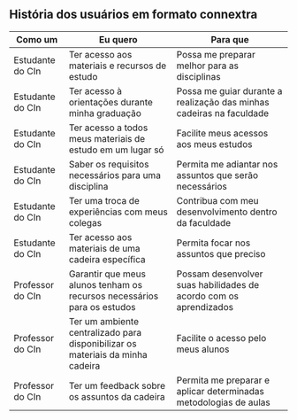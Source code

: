 ## História dos usuários em formato connextra
| Como um | Eu quero | Para que | 
|----------|----------|----------|
| Estudante do CIn         | Ter acesso aos materiais e recursos de estudo | Possa me preparar melhor para as disciplinas| 
| Estudante do CIn         | Ter acesso à orientações durante minha graduação    | Possa me guiar durante a realização das minhas cadeiras na faculdade|
| Estudante do CIn         | Ter acesso a todos meus materiais de estudo em um lugar só  | Facilite meus acessos aos meus estudos |
| Estudante do CIn         | Saber os requisitos necessários para uma disciplina  | Permita me adiantar nos assuntos que serão necessários | 
| Estudante do CIn         | Ter uma troca de experiências com meus colegas  | Contribua com meu desenvolvimento dentro da faculdade  | 
| Estudante do CIn         | Ter acesso aos materiais de uma cadeira específica | Permita focar nos assuntos que preciso  | 
| Professor do CIn        | Garantir que meus alunos tenham os recursos necessários para os estudos | Possam desenvolver suas habilidades de acordo com os aprendizados| 
| Professor do CIn         | Ter um ambiente centralizado para disponibilizar os materiais da minha cadeira   | Facilite o acesso pelo meus alunos |
| Professor do CIn         | Ter um feedback sobre os assuntos da cadeira  | Permita me preparar e aplicar determinadas metodologias de aulas |

